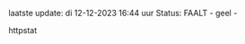 laatste update: 
di 12-12-2023 16:44   uur 
Status: FAALT - geel - 
<div class="service Y">httpstat</div>